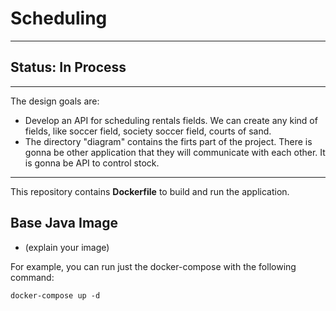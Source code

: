 # Scheduling 
---

## Status: In Process
---

The design goals are:
- Develop an API for scheduling rentals fields. We can create any kind of fields, like soccer field, society soccer field, courts of sand. 
- The directory "diagram" contains the firts part of the project. There is gonna be other application that they will communicate with each other. It is gonna be API to control stock.
---

This repository contains **Dockerfile** to build and run the application.

## Base Java Image 
- (explain your image)

For example, you can run just the docker-compose with the following command:
```
docker-compose up -d
```

